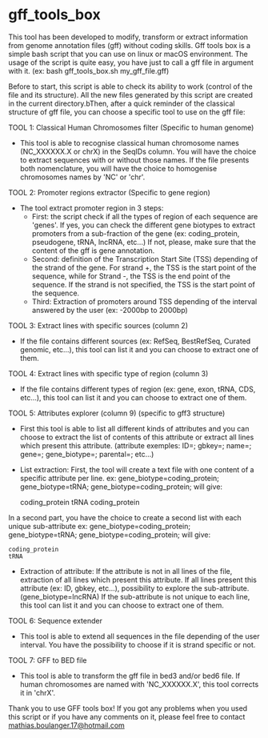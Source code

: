 # gff_tools_box

This tool has been developed to modify, transform or extract information from genome annotation files (gff) without coding skills. Gff tools box is a simple bash script that you can use on linux or macOS environment. The usage of the script is quite easy, you have just to call a gff file in argument with it. (ex: bash gff_tools_box.sh my_gff_file.gff)

Before to start, this script is able to check its ability to work (control of the file and its structure). All the new files generated by this script are created in the current directory.bThen, after a quick reminder of the classical structure of gff file, you can choose a specific tool to use on the gff file:


TOOL 1: Classical Human Chromosomes filter (Specific to human genome)
- This tool is able to recognise classical human chromosome names (NC_XXXXXX.X or chrX) in the SeqIDs column. 
You will have the choice to extract sequences with or without those names. 
If the file presents both nomenclature, you will have the choice to homogenise chromosomes names by 'NC' or 'chr'.


TOOL 2: Promoter regions extractor (Specific to gene region)
- The tool extract promoter region in 3 steps:
	- First: the script check if all the types of region of each sequence are 'genes'. 
	If yes, you can check the different gene biotypes to extract promoters from a sub-fraction of the gene (ex: coding_protein, pseudogene, tRNA, lncRNA, etc...)
	If not, please, make sure that the content of the gff is gene annotation.
	- Second: definition of the Transcription Start Site (TSS) depending of the strand of the gene. 
	For strand +, the TSS is the start point of the sequence, while for Strand -, the TSS is the end point of the sequence. 
	If the strand is not specified, the TSS is the start point of the sequence.
	- Third: Extraction of promoters around TSS depending of the interval answered by the user (ex: -2000bp to 2000bp)


TOOL 3: Extract lines with specific sources (column 2)
- If the file contains different sources (ex: RefSeq, BestRefSeq, Curated genomic, etc...), this tool can list it and you can choose to extract one of them.


TOOL 4: Extract lines with specific type of region (column 3)
- If the file contains different types of region (ex: gene, exon, tRNA, CDS, etc...), this tool can list it and you can choose to extract one of them.


TOOL 5: Attributes explorer (column 9) (specific to gff3 structure)
- First this tool is able to list all different kinds of attributes and you can choose to extract the list of contents of this attribute or extract all lines which present this attribute. (attribute exemples: ID=; gbkey=; name=; gene=; gene_biotype=; parental=; etc...)
- List extraction:
First, the tool will create a text file with one content of a specific attribute per line.
	ex: gene_biotype=coding_protein; gene_biotype=tRNA; gene_biotype=coding_protein; will give:
	
	coding_protein
	tRNA
	coding_protein

In a second part, you have the choice to create a second list with each unique sub-attribute
	ex: gene_biotype=coding_protein; gene_biotype=tRNA; gene_biotype=coding_protein; will give:

	coding_protein
	tRNA

- Extraction of attribute:
If the attribute is not in all lines of the file, extraction of all lines which present this attribute.
If all lines present this attribute (ex: ID, gbkey, etc...), possibility to explore the sub-attribute. (gene_biotype=lncRNA)
	If the sub-attribute is not unique to each line, this tool can list it and you can choose to extract one of them.


TOOL 6: Sequence extender
- This tool is able to extend all sequences in the file depending of the user interval. You have the possibility to choose if it is strand specific or not.


TOOL 7: GFF to BED file
- This tool is able to transform the gff file in bed3 and/or bed6 file. If human chromosomes are named with 'NC_XXXXXX.X', this tool corrects it in 'chrX'.


Thank you to use GFF tools box!
If you got any problems when you used this script or if you have any comments on it, please feel free to contact mathias.boulanger.17@hotmail.com
